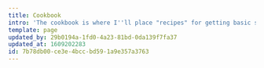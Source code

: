 ```yaml
---
title: Cookbook
intro: 'The cookbook is where I''ll place "recipes" for getting basic stuff done.'
template: page
updated_by: 29b0194a-1fd0-4a23-81bd-0da139f7fa37
updated_at: 1609202283
id: 7b78db00-ce3e-4bcc-bd59-1a9e357a3763
---
```

